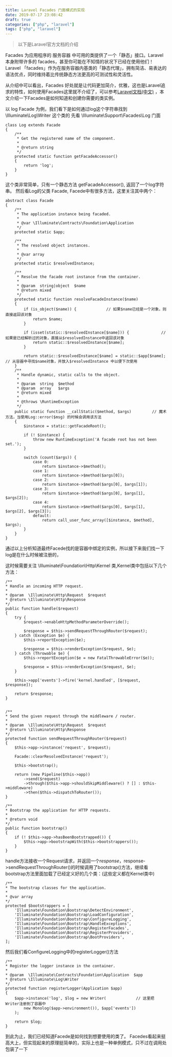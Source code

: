 ```yaml
---
title: Laravel Facades 门面模式的实现
date: 2019-07-17 23:08:42
draft: true
categories: ["php", "laravel"]
tags: ["php", "laravel"]
---
```

> 以下是Laravel官方文档的介绍

Facades 为应用程序的 服务容器 中可用的类提供了一个「静态」接口。Laravel 本身附带许多的 facades，甚至你可能在不知情的状况下已经在使用他们！Laravel 「facades」作为在服务容器内基类的「静态代理」，拥有简洁、易表达的语法优点，同时维持着比传统静态方法更高的可测试性和灵活性。

从介绍中可以看出，Facades 好处就是让代码更加简介，优雅，这也是Laravel追求的特性，如何使用Facades这里就不介绍了，可以参考[Laravel文档(中文)](https://learnku.com/docs/laravel/5.2/facades/1111) ，本文介绍一下Facades是如何知道和创建你需要的类实例。

以 log Facade 为例，我们看下是如何通过log这个字符串找到 \Illuminate\Log\Writer 这个类的
先看 \Illuminate\Support\Facades\Log 门面
```
class Log extends Facade
{
    /**
     * Get the registered name of the component.
     *
     * @return string
     */
    protected static function getFacadeAccessor()
    {
        return 'log';
    }
}
```
这个类非常简单，只有一个静态方法 getFacadeAccessor(), 返回了一个log字符串。
然后看Log的父类 Facade, Facede中有很多方法，这里关注其中两个：
```
abstract class Facade
{
    /**
     * The application instance being facaded.
     *
     * @var \Illuminate\Contracts\Foundation\Application
     */
    protected static $app;

    /**
     * The resolved object instances.
     *
     * @var array
     */
    protected static $resolvedInstance;
	
	/**
     * Resolve the facade root instance from the container.
     *
     * @param  string|object  $name
     * @return mixed
     */
    protected static function resolveFacadeInstance($name)
    {
        if (is_object($name)) {				// 如果$name已经是一个对象，则直接返回该对象
            return $name;
        }

        if (isset(static::$resolvedInstance[$name])) {				// 如果是已经解析过的对象，直接从$resolvedInstance中返回该对象
            return static::$resolvedInstance[$name];
        }

        return static::$resolvedInstance[$name] = static::$app[$name];  	// 从容器中寻找$name对象，并放入$resolvedInstance 中以便下次使用
    }
	/**
     * Handle dynamic, static calls to the object.
     *
     * @param  string  $method
     * @param  array   $args
     * @return mixed
     *
     * @throws \RuntimeException
     */
    public static function __callStatic($method, $args)			// 魔术方法，当使用Log::error($msg) 的时候会调用该方法
    {
        $instance = static::getFacadeRoot();

        if (! $instance) {
            throw new RuntimeException('A facade root has not been set.');
        }

        switch (count($args)) {
            case 0:
                return $instance->$method();
            case 1:
                return $instance->$method($args[0]);
            case 2:
                return $instance->$method($args[0], $args[1]);
            case 3:
                return $instance->$method($args[0], $args[1], $args[2]);
            case 4:
                return $instance->$method($args[0], $args[1], $args[2], $args[3]);
            default:
                return call_user_func_array([$instance, $method], $args);
        }
    }
}
```
通过以上分析知道最终Facede找的是容器中绑定的实例，所以接下来我们找一下log是在什么时候被注册的，

这时候需要关注 \Illuminate\Foundation\Http\Kernel 类,Kernel类中包括以下几个方法：
```
/**
* Handle an incoming HTTP request.
*
* @param  \Illuminate\Http\Request  $request
* @return \Illuminate\Http\Response
*/
public function handle($request)
{
	try {
		$request->enableHttpMethodParameterOverride();

		$response = $this->sendRequestThroughRouter($request);
	} catch (Exception $e) {
		$this->reportException($e);

		$response = $this->renderException($request, $e);
	} catch (Throwable $e) {
		$this->reportException($e = new FatalThrowableError($e));

		$response = $this->renderException($request, $e);
	}

	$this->app['events']->fire('kernel.handled', [$request, $response]);

	return $response;
}
	
	
/**
* Send the given request through the middleware / router.
*
* @param  \Illuminate\Http\Request  $request
* @return \Illuminate\Http\Response
*/
protected function sendRequestThroughRouter($request)
{
	$this->app->instance('request', $request);

	Facade::clearResolvedInstance('request');

	$this->bootstrap();

	return (new Pipeline($this->app))
		->send($request)
		->through($this->app->shouldSkipMiddleware() ? [] : $this->middleware)
		->then($this->dispatchToRouter());
}

/**
* Bootstrap the application for HTTP requests.
*
* @return void
*/
public function bootstrap()
{
	if (! $this->app->hasBeenBootstrapped()) {
		$this->app->bootstrapWith($this->bootstrappers());
	}
}
```
handle方法接收一个Request请求，并返回一个$response，$response->sendRequestThroughRouter()的时候调用了bootstrap()方法，继续看bootstrap方法里面加载了已经定义好的几个类：(这些定义都在Kernel类中)
```
/**
* The bootstrap classes for the application.
*
* @var array
*/
protected $bootstrappers = [
	'Illuminate\Foundation\Bootstrap\DetectEnvironment',
	'Illuminate\Foundation\Bootstrap\LoadConfiguration',
	'Illuminate\Foundation\Bootstrap\ConfigureLogging',
	'Illuminate\Foundation\Bootstrap\HandleExceptions',
	'Illuminate\Foundation\Bootstrap\RegisterFacades',
	'Illuminate\Foundation\Bootstrap\RegisterProviders',
	'Illuminate\Foundation\Bootstrap\BootProviders',
];
```

然后我们看ConfigureLogging中的registerLogger()方法
```
/**
* Register the logger instance in the container.
*
* @param  \Illuminate\Contracts\Foundation\Application  $app
* @return \Illuminate\Log\Writer
*/
protected function registerLogger(Application $app)
{
	$app->instance('log', $log = new Writer(			 // 这里把Writer注册到了容器中
		new Monolog($app->environment()), $app['events'])
	);

	return $log;
}
```
到此为止，我们已经知道Facede是如何找到想要使用的类了。
Facedes看起来挺高大上，但实现起来的原理挺简单的，实际上也是一种单例模式，只不过在调用处包装了一下
